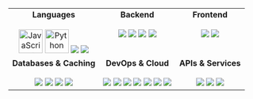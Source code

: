 <p align="center">
<table>
  <tr>
    <td align="center" valign="top">
      <strong>Languages</strong><br><br>
      <a href="https://developer.mozilla.org/en-US/docs/Web/JavaScript" target="_blank"><img src="https://user-images.githubusercontent.com/74038190/212257454-16e3712e-945a-4ca2-b238-408ad0bf87e6.gif" alt="JavaScript" width="48"/></a>
      <a href="https://www.python.org" target="_blank"><img src="https://user-images.githubusercontent.com/74038190/212257472-08e52665-c503-4bd9-aa20-f5a4dae769b5.gif" alt="Python" width="48"/></a>
      <a href="https://www.typescriptlang.org/" target="_blank"><img src="https://img.shields.io/badge/-TypeScript-3178c6?style=for-the-badge&logo=typescript&logoColor=white" /></a>
      <a href="https://www.java.com" target="_blank"><img src="https://img.shields.io/badge/-Java-ec2025?style=for-the-badge&logo=openjdk&logoColor=white" /></a>
    </td>
    <td align="center" valign="top">
      <strong>Backend</strong><br><br>
      <a href="https://nodejs.org" target="_blank"><img src="https://img.shields.io/badge/-Node.js-90c53f?style=for-the-badge&logo=node.js&logoColor=white" /></a>
      <a href="https://expressjs.com" target="_blank"><img src="https://img.shields.io/badge/-Express-000000?style=for-the-badge&logo=express&logoColor=white" /></a>
      <a href="https://hono.dev/" target="_blank"><img src="https://img.shields.io/badge/-Hono-E36000?style=for-the-badge&logo=hono&logoColor=white" /></a>
      <a href="https://fastapi.tiangolo.com/" target="_blank"><img src="https://img.shields.io/badge/-FastAPI-009688?style=for-the-badge&logo=fastapi&logoColor=white" /></a>
    </td>
    <td align="center" valign="top">
      <strong>Frontend</strong><br><br>
      <a href="https://reactjs.org/" target="_blank"><img src="https://img.shields.io/badge/-React-61dafb?style=for-the-badge&logo=react&logoColor=black" /></a>
      <a href="https://nextjs.org/" target="_blank"><img src="https://img.shields.io/badge/-Next.js-000000?style=for-the-badge&logo=next.js&logoColor=white" /></a>
    </td>
  </tr>
  <tr>
    <td align="center" valign="top">
      <strong>Databases & Caching</strong><br><br>
      <a href="https://www.mongodb.com/" target="_blank"><img src="https://img.shields.io/badge/-MongoDB-2ba845?style=for-the-badge&logo=mongodb&logoColor=white" /></a>
      <a href="https://www.postgresql.org" target="_blank"><img src="https://img.shields.io/badge/-PostgreSQL-336791?style=for-the-badge&logo=postgresql&logoColor=white" /></a>
      <a href="https://www.microsoft.com/en-us/sql-server" target="_blank"><img src="https://img.shields.io/badge/-Microsoft_SQL_Server-CC2927?style=for-the-badge&logo=microsoft-sql-server&logoColor=white" /></a>
      <a href="https://redis.io" target="_blank"><img src="https://img.shields.io/badge/-Redis-d82c20?style=for-the-badge&logo=redis&logoColor=white" /></a>
    </td>
    <td align="center" valign="top">
      <strong>DevOps & Cloud</strong><br><br>
      <a href="https://www.docker.com/" target="_blank"><img src="https://img.shields.io/badge/-Docker-099cec?style=for-the-badge&logo=docker&logoColor=white" /></a>
      <a href="https://www.nginx.com" target="_blank"><img src="https://img.shields.io/badge/-Nginx-009639?style=for-the-badge&logo=nginx&logoColor=white" /></a>
      <a href="https://www.linux.org/" target="_blank"><img src="https://img.shields.io/badge/-Linux-FCC624?style=for-the-badge&logo=linux&logoColor=black" /></a>
      <a href="https://git-scm.com/" target="_blank"><img src="https://img.shields.io/badge/-Git-F05032?style=for-the-badge&logo=git&logoColor=white" /></a>
      <a href="https://github.com/features/actions" target="_blank"><img src="https://img.shields.io/badge/-CI/CD-2088FF?style=for-the-badge&logo=github-actions&logoColor=white" /></a>
      <a href="https://railway.app/" target="_blank"><img src="https://img.shields.io/badge/-Railway-0B0D12?style=for-the-badge&logo=railway&logoColor=white" /></a>
      <a href="https://vercel.com/" target="_blank"><img src="https://img.shields.io/badge/-Vercel-000000?style=for-the-badge&logo=vercel&logoColor=white" /></a>
    </td>
    <td align="center" valign="top">
      <strong>APIs & Services</strong><br><br>
      <a href="https://nats.io/" target="_blank"><img src="https://img.shields.io/badge/-NATS-0A0A0A?style=for-the-badge&logo=nats.io&logoColor=white" /></a>
      <a href="https://www.twilio.com/" target="_blank"><img src="https://img.shields.io/badge/-Twilio-F22F46?style=for-the-badge&logo=twilio&logoColor=white" /></a>
      <a href="https://openai.com/" target="_blank"><img src="https://img.shields.io/badge/-OpenAI-412991?style=for-the-badge&logo=openai&logoColor=white" /></a>
    </td>
  </tr>
</table>
</p>
